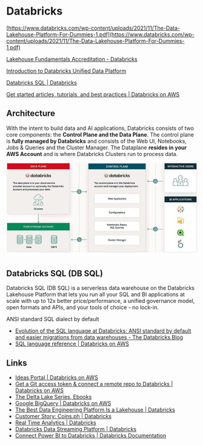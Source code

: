 # Databricks

[https://www.databricks.com/wp-content/uploads/2021/11/The-Data-Lakehouse-Platform-For-Dummies-1.pdf](https://www.databricks.com/wp-content/uploads/2021/11/The-Data-Lakehouse-Platform-For-Dummies-1.pdf)

[Lakehouse Fundamentals Accreditation - Databricks](https://www.databricks.com/learn/training/lakehouse-fundamentals-accreditation)

[Introduction to Databricks Unified Data Platform](https://www.youtube.com/watch?v=02DBOfYrYT0&ab_channel=Databricks)

[Databricks SQL | Databricks](https://www.databricks.com/product/databricks-sql)

[Get started articles, tutorials, and best practices | Databricks on AWS](https://docs.databricks.com/getting-started/tutorials/index.html)

## Architecture

With the intent to build data and AI applications, Databricks consists of two core components: the **Control Plane and the Data Plane**. The control plane is **fully managed by Databricks** and consists of the Web UI, Notebooks, Jobs & Queries and the Cluster Manager. The Dataplane **resides in your AWS Account** and is where Databricks Clusters run to process data.

![databricks control and data plane](../../media/Pasted%20image%2020230522180510.jpg)

## Databricks SQL (DB SQL)

Databricks SQL (DB SQL) is a serverless data warehouse on the Databricks Lakehouse Platform that lets you run all your SQL and BI applications at scale with up to 12x better price/performance, a unified governance model, open formats and APIs, and your tools of choice - no lock-in.

ANSI standard SQL dialect by default

- [Evolution of the SQL language at Databricks: ANSI standard by default and easier migrations from data warehouses - The Databricks Blog](https://www.databricks.com/blog/2021/11/16/evolution-of-the-sql-language-at-databricks-ansi-standard-by-default-and-easier-migrations-from-data-warehouses.html)
- [SQL language reference | Databricks on AWS](https://docs.databricks.com/sql/language-manual/index.html)

## Links

- [Ideas Portal | Databricks on AWS](https://docs.databricks.com/resources/ideas.html)
- [Get a Git access token & connect a remote repo to Databricks | Databricks on AWS](https://docs.databricks.com/repos/get-access-tokens-from-git-provider.html)
- [The Delta Lake Series, Ebooks](https://www.databricks.com/explore/de-data-warehousing/the-delta-lake-series)
- [Google BigQuery | Databricks on AWS](https://docs.databricks.com/external-data/bigquery.html)
- [The Best Data Engineering Platform Is a Lakehouse | Databricks](https://www.databricks.com/resources/webinar/best-data-engineering-platform-lakehouse)
- [Customer Story: Coins.ph | Databricks](https://www.databricks.com/customers/coins-ph)
- [Real Time Analytics | Databricks](https://www.databricks.com/glossary/real-time-analytics)
- [Databricks Data Streaming Platform | Databricks](https://www.databricks.com/product/data-streaming)
- [Connect Power BI to Databricks \| Databricks Documentation](https://docs.databricks.com/aws/en/partners/bi/power-bi)
